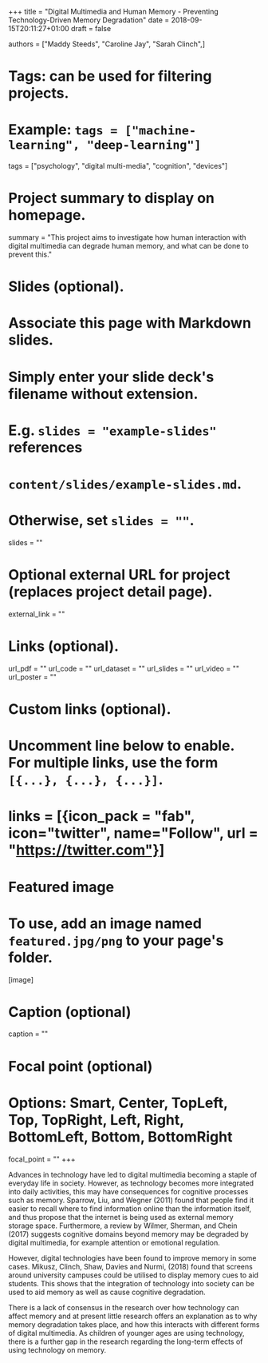 +++
title = "Digital Multimedia and Human Memory - Preventing Technology-Driven Memory Degradation"
date = 2018-09-15T20:11:27+01:00
draft = false

authors = ["Maddy Steeds", "Caroline Jay", "Sarah Clinch",]

# Tags: can be used for filtering projects.
# Example: `tags = ["machine-learning", "deep-learning"]`
tags = ["psychology", "digital multi-media", "cognition", "devices"]

# Project summary to display on homepage.
summary = "This project aims to investigate how human interaction with digital multimedia can degrade human memory, and what can be done to prevent this."

# Slides (optional).
#   Associate this page with Markdown slides.
#   Simply enter your slide deck's filename without extension.
#   E.g. `slides = "example-slides"` references 
#   `content/slides/example-slides.md`.
#   Otherwise, set `slides = ""`.
slides = ""

# Optional external URL for project (replaces project detail page).
external_link = ""

# Links (optional).
url_pdf = ""
url_code = ""
url_dataset = ""
url_slides = ""
url_video = ""
url_poster = ""

# Custom links (optional).
#   Uncomment line below to enable. For multiple links, use the form `[{...}, {...}, {...}]`.
# links = [{icon_pack = "fab", icon="twitter", name="Follow", url = "https://twitter.com"}]

# Featured image
# To use, add an image named `featured.jpg/png` to your page's folder. 
[image]
  # Caption (optional)
  caption = ""

  # Focal point (optional)
  # Options: Smart, Center, TopLeft, Top, TopRight, Left, Right, BottomLeft, Bottom, BottomRight
  focal_point = ""
+++

Advances in technology have led to digital multimedia becoming a staple of everyday life in society. However, as technology becomes more integrated into daily activities, this may have consequences for cognitive processes such as memory. Sparrow, Liu, and Wegner (2011) found that people find it easier to recall where to find information online than the information itself, and thus propose that the internet is being used as external memory storage space. Furthermore, a review by Wilmer, Sherman, and Chein (2017) suggests cognitive domains beyond memory may be degraded by digital multimedia, for example attention or emotional regulation.

However, digital technologies have been found to improve memory in some cases. Mikusz, Clinch, Shaw, Davies and Nurmi, (2018) found that screens around university campuses could be utilised to display memory cues to aid students. This shows that the integration of technology into society can be used to aid memory as well as cause cognitive degradation.

There is a lack of consensus in the research over how technology can affect memory and at present little research offers an explanation as to why memory degradation takes place, and how this interacts with different forms of digital multimedia. As children of younger ages are using technology, there is a further gap in the research regarding the long-term effects of using technology on memory.